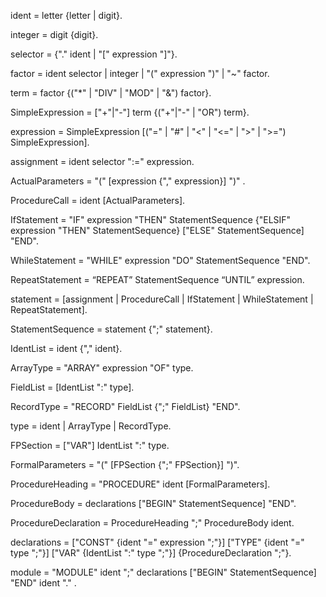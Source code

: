 ident  =  letter {letter | digit}. 

integer  =  digit {digit}. 

selector  =  {"." ident | "[" expression "]"}. 

factor  =  ident selector | integer | "(" expression ")" | "~" factor. 

term  =  factor {("*" | "DIV" | "MOD" | "&") factor}. 

SimpleExpression  =  ["+"|"-"] term {("+"|"-" | "OR") term}. 

expression  =  SimpleExpression 
 [("=" | "#" | "<" | "<=" | ">" | ">=") SimpleExpression].
 
assignment  =  ident selector ":=" expression. 

ActualParameters  =  "(" [expression {"," expression}] ")" . 

ProcedureCall  =  ident [ActualParameters]. 

IfStatement  =  "IF" expression "THEN" StatementSequence 
 {"ELSIF" expression "THEN" StatementSequence} 
 ["ELSE" StatementSequence] "END". 

WhileStatement  =  "WHILE" expression "DO" StatementSequence "END". 

RepeatStatement  =  “REPEAT” StatementSequence “UNTIL” expression. 

statement  =  [assignment | ProcedureCall | IfStatement | WhileStatement | 
RepeatStatement]. 

StatementSequence  =  statement {";" statement}. 

IdentList  =  ident {"," ident}. 

ArrayType  =  "ARRAY" expression "OF" type. 

FieldList  =  [IdentList ":" type]. 

RecordType  =  "RECORD" FieldList {";" FieldList} "END". 

type  =  ident | ArrayType | RecordType. 

FPSection  =  ["VAR"] IdentList ":" type. 

FormalParameters  =  "(" [FPSection {";" FPSection}] ")". 

ProcedureHeading  =  "PROCEDURE" ident [FormalParameters]. 

ProcedureBody  =  declarations ["BEGIN" StatementSequence] "END". 

ProcedureDeclaration  =  ProcedureHeading ";" ProcedureBody ident. 

declarations  =  ["CONST" {ident "=" expression ";"}] 
 ["TYPE" {ident "=" type ";"}] 
 ["VAR" {IdentList ":" type ";"}] 
 {ProcedureDeclaration ";"}. 

module  =  "MODULE" ident ";" declarations 
 ["BEGIN" StatementSequence] "END" ident "." . 
